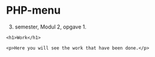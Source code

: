 # PHP-menu
3. semester, Modul 2, opgave 1.

<!doctype html>
<html>
<head>
<meta charset="utf-8">
<title>Work</title>
</head>

<body>
	<?php
	// 'include' sørger for at indeholdet i menu.php bliver inkluderet på/hentet til denne side 
		include 'menu.php';
	?>
    
    <h1>Work</h1>
    
    <p>Here you will see the work that have been done.</p>
</body>
</html>
